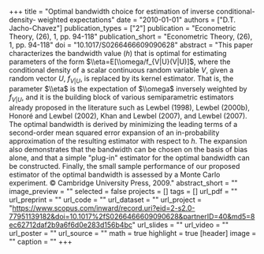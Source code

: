 +++
title = "Optimal bandwidth choice for estimation of inverse conditional-density- weighted expectations"
date = "2010-01-01"
authors = ["D.T. Jacho-Chavez"]
publication_types = ["2"]
publication = "Econometric Theory, (26), 1, pp. 94-118"
publication_short = "Econometric Theory, (26), 1, pp. 94-118"
doi = "10.1017/S0266466609090628"
abstract = "This paper characterizes the bandwidth value ($h$) that is optimal for estimating parameters of the form $\\eta=E[\\omega/f_{V|U}(V|U)]$, where the conditional density of a scalar continuous random variable $V$, given a random vector $U$, $f_{V|U}$, is replaced by its kernel estimator. That is, the parameter $\\eta$ is the expectation of $\\omega$ inversely weighted by $f_{V|U}$, and it is the building block of various semiparametric estimators already proposed in the literature such as Lewbel (1998), Lewbel (2000b), Honoré and Lewbel (2002), Khan and Lewbel (2007), and Lewbel (2007). The optimal bandwidth is derived by minimizing the leading terms of a second-order mean squared error expansion of an in-probability approximation of the resulting estimator with respect to $h$. The expansion also demonstrates that the bandwidth can be chosen on the basis of bias alone, and that a simple "plug-in" estimator for the optimal bandwidth can be constructed. Finally, the small sample performance of our proposed estimator of the optimal bandwidth is assessed by a Monte Carlo experiment. © Cambridge University Press, 2009."
abstract_short = ""
image_preview = ""
selected = false
projects = []
tags = []
url_pdf = ""
url_preprint = ""
url_code = ""
url_dataset = ""
url_project = "https://www.scopus.com/inward/record.uri?eid=2-s2.0-77951139182&doi=10.1017%2fS0266466609090628&partnerID=40&md5=8ec62712daf2b9a6f6d0e283d156b4bc"
url_slides = ""
url_video = ""
url_poster = ""
url_source = ""
math = true
highlight = true
[header]
image = ""
caption = ""
+++
